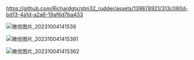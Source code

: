 https://github.com/Richardgtx/stm32_rudder/assets/139878921/313c080d-bd13-4a1d-a2a6-19af6d7ba433

![微信图片_20231004141536](https://github.com/Richardgtx/rudder_stm32/assets/139878921/827508b3-3ebd-4262-add3-7fe1cee35470)


![微信图片_202310041415361](https://github.com/Richardgtx/rudder_stm32/assets/139878921/89af6dfc-196c-4f34-978d-5c5909ff35b7)

![微信图片_202310041415362](https://github.com/Richardgtx/rudder_stm32/assets/139878921/006ffd84-33ee-4f12-8300-5985338464cf)


